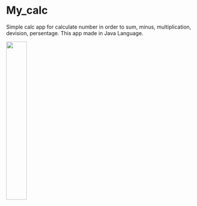 # My_calc

Simple calc app for calculate number in order to sum, minus, multiplication, devision, persentage.
This app made in Java Language.

<img 
  width="33%"
  src="https://user-images.githubusercontent.com/120078202/233403104-ad14e20d-75e0-4cbe-8fa3-22cd842f4850.png"/>
